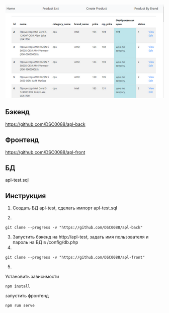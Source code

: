 ![alt text](https://github.com/DSC0088/apl/blob/main/screen.png)

## Бэкенд
https://github.com/DSC0088/apl-back

## Фронтенд
https://github.com/DSC0088/apl-front

## БД
apl-test.sql


## Инструкция
1. Создать БД apl-test, сделать импорт apl-test.sql 

2. 
```
git clone --progress -v "https://github.com/DSC0088/apl-back" 
```
3. Запустить бэкенд на http://apl-test, задать имя пользователя и пароль на БД в /config/db.php 
4. 
```
git clone --progress -v "https://github.com/DSC0088/apl-front" 
```

5. 
Установить зависимости 
```
npm install
```
запустить фронтенд
```
npm run serve
```


